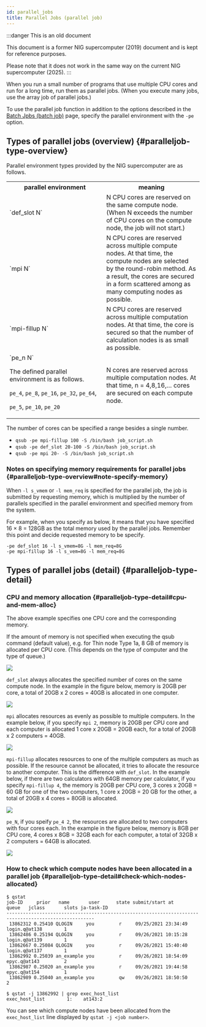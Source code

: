 ```yaml
---
id: parallel_jobs
title: Parallel Jobs (parallel job)
---
```


:::danger This is an old document

This document is a former NIG supercomputer (2019) document and is kept for reference purposes.

Please note that it does not work in the same way on the current NIG supercomputer (2025).
:::

When you run a small number of programs that use multiple CPU cores and run for a long time, run them as parallel jobs. (When you execute many jobs, use the array job of parallel jobs.)

To use the parallel job function in addition to the options described in the [Batch Jpbs (batch job)](/guides/software/JobScheduler/Slurm/batch_jobs) page, specify the parallel environment with the `-pe` option.

## Types of parallel jobs (overview) {#paralleljob-type-overview}

Parallel environment types provided by the NIG supercomputer are as follows.

<table>
<tr>
<th width="300">parallel environment</th><th width="300">meaning</th>
</tr>
<tr>
<td>
`def_slot N`
</td>
<td>
N CPU cores are reserved on the same compute node. (When N exceeds the number of CPU cores on the compute node, the job will not start.)
</td>
</tr>
<tr>
<td>
`mpi N`
</td>
<td>
N CPU cores are reserved across multiple compute nodes. At that time, the compute nodes are selected by the round-robin method. As a result, the cores are secured in a form scattered among as many computing nodes as possible.
</td>
</tr>
<tr>
<td>
`mpi-fillup N`
</td>
<td>
N CPU cores are reserved across multiple computation nodes. At that time, the core is secured so that the number of calculation nodes is as small as possible.
</td>
</tr>
<tr>
<td>
`pe_n N` 

The defined parallel environment is as follows.<br/>

`pe_4`, `pe_8`, `pe_16`, `pe_32`, `pe_64`, 

`pe_5`, `pe_10`, `pe_20`
</td>
<td>
N cores are reserved across multiple computation nodes. At that time, n = 4,8,16,… cores are secured on each compute node.
</td>
</tr>
</table>

The number of cores can be specified a range besides a single number.

- ` qsub -pe mpi-fillup 100 -S /bin/bash job_script.sh `
- ` qsub -pe def_slot 20-100 -S /bin/bash job_script.sh `
- ` qsub -pe mpi 20- -S /bin/bash job_script.sh `

### Notes on specifying memory requirements for parallel jobs {#paralleljob-type-overview#note-specify-memory}

When `-l s_vmem` or `-l mem_req` is specified for the parallel job, the job is submitted by requesting memory, which is multiplied by the number of parallels specified in the parallel environment and specified memory from the system.

For example, when you specify as below, it means that you have specified 16 × 8 = 128GB as the total memory used by the parallel jobs. Remember this point and decide requested memory to be specify.

```
-pe def_slot 16 -l s_vmem=8G -l mem_req=8G
-pe mpi-fillup 16 -l s_vem=8G -l mem_req=8G 
```


## Types of parallel jobs (detail) {#paralleljob-type-detail}

### CPU and memory allocation {#paralleljob-type-detail#cpu-and-mem-alloc}

The above example specifies one CPU core and the corresponding memory.

If the amount of memory is not specified when executing the qsub command (default value), e.g. for Thin node Type 1a, 8 GB of memory is allocated per CPU core.
(This depends on the type of computer and the type of queue.)

![](pe_1.png)


`def_slot` always allocates the specified number of cores on the same compute node. In the example in the figure below, memory is 20GB per core, a total of 20GB x 2 cores = 40GB  is allocated in one computer.

![](pe_2_EN.png)

`mpi` allocates resources as evenly as possible to multiple computers. In the example below, if you specify `mpi 2`, memory is 20GB per CPU core and each computer is allocated 1 core x 20GB = 20GB each, for a total of 20GB x 2 computers = 40GB.

![](pe_3_EN.png)

`mpi-fillup` allocates resources to one of the multiple computers as much as possible. If the resource cannot be allocated, it tries to allocate the resource to another computer. This is the difference with `def_slot`. In the example below, if there are two calculators with 64GB memory per calculator, if you specify `mpi-fillup 4`, the memory is 20GB per CPU core, 3 cores x 20GB = 60 GB for one of the two computers, 1 core x 20GB = 20 GB for the other, a total of 20GB x 4 cores = 80GB is allocated.

![](pe_4_EN.png)

`pe_N`, if you speify `pe_4 2`, the resources are allocated to two computers with four cores each. In the example in the figure below, memory is 8GB per CPU core, 4 cores x 8GB = 32GB each for each computer, a total of 32GB x 2 computers = 64GB  is allocated.

![](pe_5_EN.png)


### How to check which compute nodes have been allocated in a parallel job {#paralleljob-type-detail#check-which-nodes-allocated}

```
$ qstat
job-ID     prior   name       user      state submit/start at     queue   jclass       slots ja-task-ID  
------------------------------------------------------------------------------------------------------
 13862312 0.25410 QLOGIN     you         r     09/25/2021 23:34:49 login.q@at138        1         
 13862486 0.25194 QLOGIN     you         r     09/26/2021 10:15:28 login.q@at139        1         
 13862667 0.25084 QLOGIN     you         r     09/26/2021 15:40:40 login.q@at137        1         
 13862992 0.25039 an_example you         r     09/26/2021 18:54:09 epyc.q@at143         2         
 13862987 0.25020 an_example you         r     09/26/2021 19:44:58 epyc.q@at154         1         
 13862989 0.25040 an_example you         qw    09/26/2021 18:50:50                      2   

$ qstat -j 13862992 | grep exec_host_list
exec_host_list        1:    at143:2     
```


You can see which compute nodes have been allocated from the `exec_host_list` line displayed by `qstat -j <job number>`.
